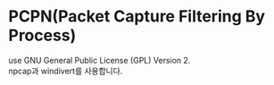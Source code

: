# PCPN(Packet Capture Filtering By Process)

use GNU General Public License (GPL) Version 2.  
npcap과 windivert를 사용합니다.